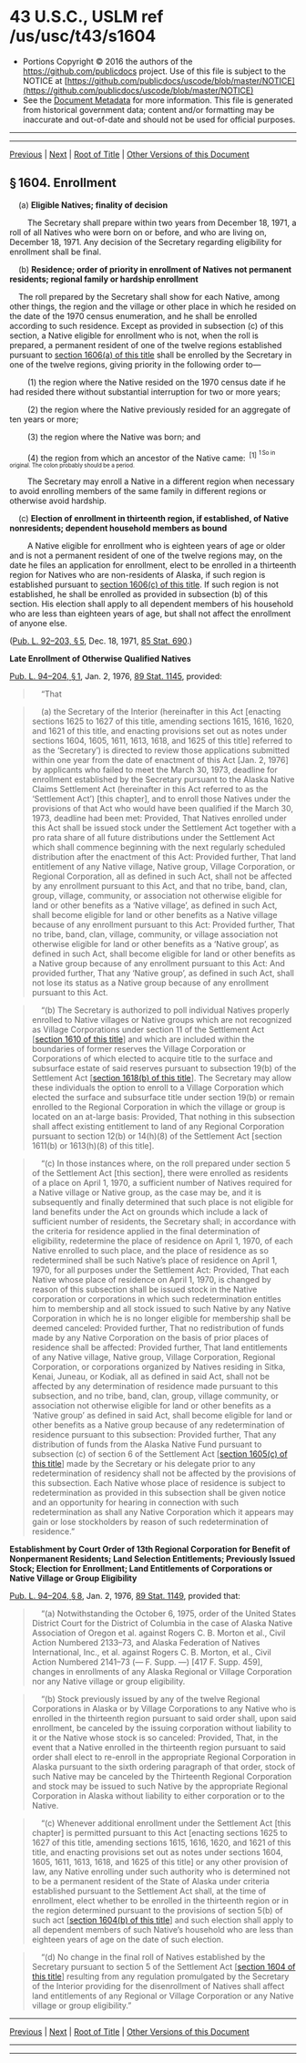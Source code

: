 ---
---

# 43 U.S.C., USLM ref /us/usc/t43/s1604

* Portions Copyright © 2016 the authors of the https://github.com/publicdocs project.
  Use of this file is subject to the NOTICE at [https://github.com/publicdocs/uscode/blob/master/NOTICE](https://github.com/publicdocs/uscode/blob/master/NOTICE)
* See the [Document Metadata](././../../../..//README.md) for more information.
  This file is generated from historical government data; content and/or formatting may be inaccurate and out-of-date and should not be used for official purposes.

----------
----------

[Previous](./../../../..//us/usc/t43/ch33/m__us_usc_t43_s1603.md) | [Next](./../../../..//us/usc/t43/ch33/m__us_usc_t43_s1605.md) | [Root of Title](./../../../../) | [Other Versions of this Document](https://publicdocs.github.io/go/links?ns=uslm&ref=%2Fus%2Fusc%2Ft43%2Fs1604)

## § 1604. Enrollment

    (a) __Eligible Natives; finality of decision__ 

        The Secretary shall prepare within two years from December 18, 1971, a roll of all Natives who were born on or before, and who are living on, December 18, 1971. Any decision of the Secretary regarding eligibility for enrollment shall be final.

    (b) __Residence; order of priority in enrollment of Natives not permanent residents; regional family or hardship enrollment__ 

    The roll prepared by the Secretary shall show for each Native, among other things, the region and the village or other place in which he resided on the date of the 1970 census enumeration, and he shall be enrolled according to such residence. Except as provided in subsection (c) of this section, a Native eligible for enrollment who is not, when the roll is prepared, a permanent resident of one of the twelve regions established pursuant to [section 1606(a) of this title][/us/usc/t43/s1606/a] shall be enrolled by the Secretary in one of the twelve regions, giving priority in the following order to—

        (1) the region where the Native resided on the 1970 census date if he had resided there without substantial interruption for two or more years;

        (2) the region where the Native previously resided for an aggregate of ten years or more;

        (3) the region where the Native was born; and

        (4) the region from which an ancestor of the Native came:  <sup>\[1\]</sup>  <sup><sup> 1 So in original. The colon probably should be a period. </sup></sup> 

        The Secretary may enroll a Native in a different region when necessary to avoid enrolling members of the same family in different regions or otherwise avoid hardship.

    (c) __Election of enrollment in thirteenth region, if established, of Native nonresidents; dependent household members as bound__ 

        A Native eligible for enrollment who is eighteen years of age or older and is not a permanent resident of one of the twelve regions may, on the date he files an application for enrollment, elect to be enrolled in a thirteenth region for Natives who are non-residents of Alaska, if such region is established pursuant to [section 1606(c) of this title][/us/usc/t43/s1606/c]. If such region is not established, he shall be enrolled as provided in subsection (b) of this section. His election shall apply to all dependent members of his household who are less than eighteen years of age, but shall not affect the enrollment of anyone else.

([Pub. L. 92–203, § 5][/us/pl/92/203/s5], Dec. 18, 1971, [85 Stat. 690][/us/stat/85/690].)

 __Late Enrollment of Otherwise Qualified Natives__ 

[Pub. L. 94–204, § 1][/us/pl/94/204/s1], Jan. 2, 1976, [89 Stat. 1145][/us/stat/89/1145], provided: 

>     “That 

>     (a) the Secretary of the Interior (hereinafter in this Act \[enacting sections 1625 to 1627 of this title, amending sections 1615, 1616, 1620, and 1621 of this title, and enacting provisions set out as notes under sections 1604, 1605, 1611, 1613, 1618, and 1625 of this title\] referred to as the ‘Secretary’) is directed to review those applications submitted within one year from the date of enactment of this Act \[Jan. 2, 1976\] by applicants who failed to meet the March 30, 1973, deadline for enrollment established by the Secretary pursuant to the Alaska Native Claims Settlement Act (hereinafter in this Act referred to as the ‘Settlement Act’) \[this chapter\], and to enroll those Natives under the provisions of that Act who would have been qualified if the March 30, 1973, deadline had been met: Provided, That Natives enrolled under this Act shall be issued stock under the Settlement Act together with a pro rata share of all future distributions under the Settlement Act which shall commence beginning with the next regularly scheduled distribution after the enactment of this Act: Provided further, That land entitlement of any Native village, Native group, Village Corporation, or Regional Corporation, all as defined in such Act, shall not be affected by any enrollment pursuant to this Act, and that no tribe, band, clan, group, village, community, or association not otherwise eligible for land or other benefits as a ‘Native village’, as defined in such Act, shall become eligible for land or other benefits as a Native village because of any enrollment pursuant to this Act: Provided further, That no tribe, band, clan, village, community, or village association not otherwise eligible for land or other benefits as a ‘Native group’, as defined in such Act, shall become eligible for land or other benefits as a Native group because of any enrollment pursuant to this Act: And provided further, That any ‘Native group’, as defined in such Act, shall not lose its status as a Native group because of any enrollment pursuant to this Act.

>     “(b) The Secretary is authorized to poll individual Natives properly enrolled to Native villages or Native groups which are not recognized as Village Corporations under section 11 of the Settlement Act \[[section 1610 of this title][/us/usc/t43/s1610]\] and which are included within the boundaries of former reserves the Village Corporation or Corporations of which elected to acquire title to the surface and subsurface estate of said reserves pursuant to subsection 19(b) of the Settlement Act \[[section 1618(b) of this title][/us/usc/t43/s1618/b]\]. The Secretary may allow these individuals the option to enroll to a Village Corporation which elected the surface and subsurface title under section 19(b) or remain enrolled to the Regional Corporation in which the village or group is located on an at-large basis: Provided, That nothing in this subsection shall affect existing entitlement to land of any Regional Corporation pursuant to section 12(b) or 14(h)(8) of the Settlement Act \[section 1611(b) or 1613(h)(8) of this title\].

>     “(c) In those instances where, on the roll prepared under section 5 of the Settlement Act \[this section\], there were enrolled as residents of a place on April 1, 1970, a sufficient number of Natives required for a Native village or Native group, as the case may be, and it is subsequently and finally determined that such place is not eligible for land benefits under the Act on grounds which include a lack of sufficient number of residents, the Secretary shall; in accordance with the criteria for residence applied in the final determination of eligibility, redetermine the place of residence on April 1, 1970, of each Native enrolled to such place, and the place of residence as so redetermined shall be such Native’s place of residence on April 1, 1970, for all purposes under the Settlement Act: Provided, That each Native whose place of residence on April 1, 1970, is changed by reason of this subsection shall be issued stock in the Native corporation or corporations in which such redetermination entitles him to membership and all stock issued to such Native by any Native Corporation in which he is no longer eligible for membership shall be deemed canceled: Provided further, That no redistribution of funds made by any Native Corporation on the basis of prior places of residence shall be affected: Provided further, That land entitlements of any Native village, Native group, Village Corporation, Regional Corporation, or corporations organized by Natives residing in Sitka, Kenai, Juneau, or Kodiak, all as defined in said Act, shall not be affected by any determination of residence made pursuant to this subsection, and no tribe, band, clan, group, village community, or association not otherwise eligible for land or other benefits as a ‘Native group’ as defined in said Act, shall become eligible for land or other benefits as a Native group because of any redetermination of residence pursuant to this subsection: Provided further, That any distribution of funds from the Alaska Native Fund pursuant to subsection (c) of section 6 of the Settlement Act \[[section 1605(c) of this title][/us/usc/t43/s1605/c]\] made by the Secretary or his delegate prior to any redetermination of residency shall not be affected by the provisions of this subsection. Each Native whose place of residence is subject to redetermination as provided in this subsection shall be given notice and an opportunity for hearing in connection with such redetermination as shall any Native Corporation which it appears may gain or lose stockholders by reason of such redetermination of residence.”

 __Establishment by Court Order of 13th Regional Corporation for Benefit of Nonpermanent Residents; Land Selection Entitlements; Previously Issued Stock; Election for Enrollment; Land Entitlements of Corporations or Native Village or Group Eligibility__ 

[Pub. L. 94–204, § 8][/us/pl/94/204/s8], Jan. 2, 1976, [89 Stat. 1149][/us/stat/89/1149], provided that:

>     “(a) Notwithstanding the October 6, 1975, order of the United States District Court for the District of Columbia in the case of Alaska Native Association of Oregon et al. against Rogers C. B. Morton et al., Civil Action Numbered 2133–73, and Alaska Federation of Natives International, Inc., et al. against Rogers C. B. Morton, et al., Civil Action Numbered 2141–73 (— F. Supp. —) \[417 F. Supp. 459\], changes in enrollments of any Alaska Regional or Village Corporation nor any Native village or group eligibility.

>     “(b) Stock previously issued by any of the twelve Regional Corporations in Alaska or by Village Corporations to any Native who is enrolled in the thirteenth region pursuant to said order shall, upon said enrollment, be canceled by the issuing corporation without liability to it or the Native whose stock is so canceled: Provided, That, in the event that a Native enrolled in the thirteenth region pursuant to said order shall elect to re-enroll in the appropriate Regional Corporation in Alaska pursuant to the sixth ordering paragraph of that order, stock of such Native may be canceled by the Thirteenth Regional Corporation and stock may be issued to such Native by the appropriate Regional Corporation in Alaska without liability to either corporation or to the Native.

>     “(c) Whenever additional enrollment under the Settlement Act \[this chapter\] is permitted pursuant to this Act \[enacting sections 1625 to 1627 of this title, amending sections 1615, 1616, 1620, and 1621 of this title, and enacting provisions set out as notes under sections 1604, 1605, 1611, 1613, 1618, and 1625 of this title\] or any other provision of law, any Native enrolling under such authority who is determined not to be a permanent resident of the State of Alaska under criteria established pursuant to the Settlement Act shall, at the time of enrollment, elect whether to be enrolled in the thirteenth region or in the region determined pursuant to the provisions of section 5(b) of such act \[[section 1604(b) of this title][/us/usc/t43/s1604/b]\] and such election shall apply to all dependent members of such Native’s household who are less than eighteen years of age on the date of such election.

>     “(d) No change in the final roll of Natives established by the Secretary pursuant to section 5 of the Settlement Act \[[section 1604 of this title][/us/usc/t43/s1604]\] resulting from any regulation promulgated by the Secretary of the Interior providing for the disenrollment of Natives shall affect land entitlements of any Regional or Village Corporation or any Native village or group eligibility.”

----------

[Previous](./../../../..//us/usc/t43/ch33/m__us_usc_t43_s1603.md) | [Next](./../../../..//us/usc/t43/ch33/m__us_usc_t43_s1605.md) | [Root of Title](./../../../../) | [Other Versions of this Document](https://publicdocs.github.io/go/links?ns=uslm&ref=%2Fus%2Fusc%2Ft43%2Fs1604)

----------
----------

[/us/usc/t43/s1606/a]: https://publicdocs.github.io/go/links?ns=uslm&ref=%2Fus%2Fusc%2Ft43%2Fs1606%2Fa
[/us/usc/t43/s1606/c]: https://publicdocs.github.io/go/links?ns=uslm&ref=%2Fus%2Fusc%2Ft43%2Fs1606%2Fc
[/us/pl/92/203/s5]: https://publicdocs.github.io/go/links?ns=uslm&ref=%2Fus%2Fpl%2F92%2F203%2Fs5
[/us/stat/85/690]: https://publicdocs.github.io/go/links?ns=uslm&ref=%2Fus%2Fstat%2F85%2F690
[/us/pl/94/204/s1]: https://publicdocs.github.io/go/links?ns=uslm&ref=%2Fus%2Fpl%2F94%2F204%2Fs1
[/us/stat/89/1145]: https://publicdocs.github.io/go/links?ns=uslm&ref=%2Fus%2Fstat%2F89%2F1145
[/us/usc/t43/s1610]: https://publicdocs.github.io/go/links?ns=uslm&ref=%2Fus%2Fusc%2Ft43%2Fs1610
[/us/usc/t43/s1618/b]: https://publicdocs.github.io/go/links?ns=uslm&ref=%2Fus%2Fusc%2Ft43%2Fs1618%2Fb
[/us/usc/t43/s1605/c]: https://publicdocs.github.io/go/links?ns=uslm&ref=%2Fus%2Fusc%2Ft43%2Fs1605%2Fc
[/us/pl/94/204/s8]: https://publicdocs.github.io/go/links?ns=uslm&ref=%2Fus%2Fpl%2F94%2F204%2Fs8
[/us/stat/89/1149]: https://publicdocs.github.io/go/links?ns=uslm&ref=%2Fus%2Fstat%2F89%2F1149
[/us/usc/t43/s1604/b]: https://publicdocs.github.io/go/links?ns=uslm&ref=%2Fus%2Fusc%2Ft43%2Fs1604%2Fb
[/us/usc/t43/s1604]: https://publicdocs.github.io/go/links?ns=uslm&ref=%2Fus%2Fusc%2Ft43%2Fs1604


